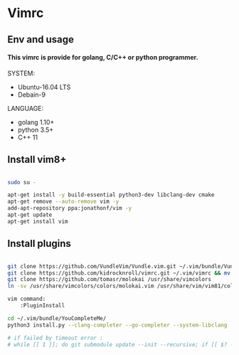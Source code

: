 # Vimrc

## Env and usage

#### This vimrc is provide for golang, C/C++ or python programmer.

SYSTEM:

- Ubuntu-16.04 LTS
- Debain-9

LANGUAGE:

- golang 1.10+
- python 3.5+
- C++ 11

## Install vim8+

```bash

sudo su -

apt-get install -y build-essential python3-dev libclang-dev cmake
apt-get remove --auto-remove vim -y
add-apt-repository ppa:jonathonf/vim -y
apt-get update
apt-get install vim

```

## Install plugins

```bash

git clone https://github.com/VundleVim/Vundle.vim.git ~/.vim/bundle/Vundle.vim
git clone https://github.com/kidrocknroll/vimrc.git ~/.vim/vimrc && mv ~/.vim/vimrc/vimrc ~/.vimrc
git clone https://github.com/tomasr/molokai /usr/share/vimcolors
ln -sv /usr/share/vimcolors/colors/molokai.vim /usr/share/vim/vim81/colors/molokai.vim

vim command:
	:PluginInstall

cd ~/.vim/bundle/YouCompleteMe/
python3 install.py --clang-completer --go-completer --system-libclang

# if failed by timeout error :
# while [[ 1 ]]; do git submodule update --init --recursive; if [[ $? -eq 0 ]]; then break; fi; done &

```
